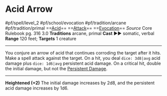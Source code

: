 # Acid Arrow
#pf/spell/level_2 #pf/school/evocation #pf/tradition/arcane #pf/tradition/primal
==[Acid](../../../Traits/Acid.md)== ==[Attack](../../../Traits/Attack.md)== ==[Evocation](../../../Traits/Evocation.md)==
*Source* Core Rulebook pg. 316 3.0
**Traditions** arcane, primal
**Cast** ►► somatic, verbal
**Range** 120 feet; **Targets** 1 creature

---
You conjure an arrow of acid that continues corroding the target after it hits. Make a spell attack against the target. On a hit, you deal `dice: 3d8|avg` acid damage plus `dice: 1d6|avg` persistent acid damage. On a critical hit, double the initial damage, but not the [Persistent Damage](../../../Conditions/Persistent%20Damage.md).

<hr>

**Heightened (+2)** The initial damage increases by 2d8, and the persistent acid damage increases by 1d6.